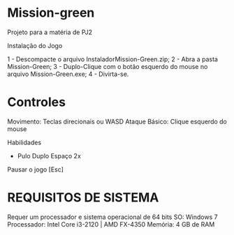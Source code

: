 # Mission-green

Projeto para a matéria de PJ2

Instalação do Jogo


1 - Descompacte o arquivo InstaladorMission-Green.zip;
2 - Abra a pasta Mission-Green;
3 - Duplo-Clique com o botão esquerdo do mouse no arquivo Mission-Green.exe;
4 - Divirta-se.

# Controles

Movimento:            Teclas direcionais ou WASD
Ataque Básico:        Clique esquerdo do mouse

Habilidades
* Pulo Duplo              Espaço 2x

Pausar o jogo          [Esc]

# REQUISITOS DE SISTEMA

Requer um processador e sistema operacional de 64 bits
SO: Windows 7
Processador: Intel Core i3-2120 | AMD FX-4350
Memória: 4 GB de RAM

